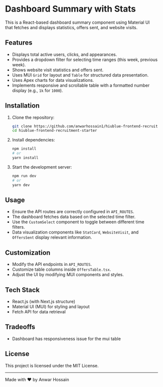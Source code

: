 # Dashboard Summary with Stats

This is a React-based dashboard summary component using Material UI that fetches and displays statistics, offers sent, and website visits.

## Features

- Displays total active users, clicks, and appearances.
- Provides a dropdown filter for selecting time ranges (this week, previous week).
- Shows website visit statistics and offers sent.
- Uses MUI `Grid` for layout and `Table` for structured data presentation.
- Uses Apex charts for data visualizations.
- Implements responsive and scrollable table with a formatted number display (e.g., `1k` for `1000`).

## Installation

1. Clone the repository:
   ```sh
   git clone https://github.com/anwarhossain1/hiublue-frontend-recruitment-starter.git
   cd hiublue-frontend-recruitment-starter
   ```
2. Install dependencies:
   ```sh
   npm install
   # or
   yarn install
   ```
3. Start the development server:
   ```sh
   npm run dev
   # or
   yarn dev
   ```

## Usage

- Ensure the API routes are correctly configured in `API_ROUTES`.
- The dashboard fetches data based on the selected time filter.
- Use the `CustomSelect` component to toggle between different time filters.
- Data visualization components like `StatCard`, `WebsiteVisit`, and `OffersSent` display relevant information.

## Customization

- Modify the API endpoints in `API_ROUTES`.
- Customize table columns inside `OffersTable.tsx`.
- Adjust the UI by modifying MUI components and styles.

## Tech Stack

- React.js (with Next.js structure)
- Material UI (MUI) for styling and layout
- Fetch API for data retrieval

## Tradeoffs

- Dashboard has responsiveness issue for the mui table

## License

This project is licensed under the MIT License.

---

Made with ❤️ by Anwar Hossain
